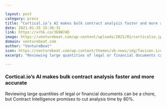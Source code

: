 ```yaml
---

layout: post
category: press
title: "Cortical.io’s AI makes bulk contract analysis faster and more accurate"
date: 2021-01-25 15:36:31
link: https://vrhk.co/369W74D
image: https://venturebeat.com/wp-content/uploads/2021/01/corticalio.jpg?w=1200&strip=all
domain: venturebeat.com
author: "VentureBeat"
icon: https://venturebeat.com/wp-content/themes/vb-news/img/favicon.ico
excerpt: "Reviewing large quantities of legal or financial documents can be a chore, but Contract Intelligence promises to cut analysis time by 80%."

---
```


### Cortical.io’s AI makes bulk contract analysis faster and more accurate

Reviewing large quantities of legal or financial documents can be a chore, but Contract Intelligence promises to cut analysis time by 80%.
